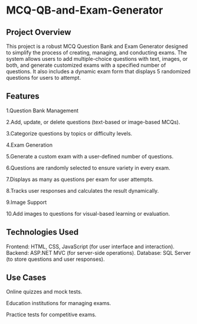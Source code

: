 # MCQ-QB-and-Exam-Generator
## Project Overview
This project is a robust MCQ Question Bank and Exam Generator designed to simplify the process of creating, managing, and conducting exams. The system allows users to add multiple-choice questions with text, images, or both, and generate customized exams with a specified number of questions. It also includes a dynamic exam form that displays 5 randomized questions for users to attempt.

## Features
  1.Question Bank Management
  
  2.Add, update, or delete questions (text-based or image-based MCQs).
  
  3.Categorize questions by topics or difficulty levels.
  
  4.Exam Generation

  5.Generate a custom exam with a user-defined number of questions.
  
  6.Questions are randomly selected to ensure variety in every exam.
  
  7.Displays as many as questions per exam for user attempts.

  8.Tracks user responses and calculates the result dynamically.

  9.Image Support

  10.Add images to questions for visual-based learning or evaluation.

## Technologies Used
Frontend: HTML, CSS, JavaScript (for user interface and interaction).
Backend: ASP.NET MVC (for server-side operations).
Database: SQL Server (to store questions and user responses).


## Use Cases
  Online quizzes and mock tests.
  
  Education institutions for managing exams.
  
  Practice tests for competitive exams.
